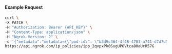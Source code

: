 <!-- Code generated for API Clients. DO NOT EDIT. -->

#### Example Request

```bash
curl \
-X PATCH \
-H "Authorization: Bearer {API_KEY}" \
-H "Content-Type: application/json" \
-H "Ngrok-Version: 2" \
-d '{"metadata":"metadata={\"pod-id\": \"b3d9c464-4f48-4783-a741-d7d7d5db310f\"}"}' \
https://api.ngrok.com/ip_policies/ipp_2qvpxPk0SugUPOVtca80aUrR57G
```
